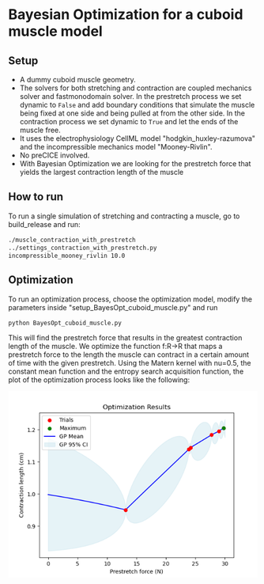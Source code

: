 # Bayesian Optimization for a cuboid muscle model

## Setup
- A dummy cuboid muscle geometry. 
- The solvers for both stretching and contraction are coupled mechanics solver and fastmonodomain solver. In the prestretch process we set dynamic to `False` and add boundary conditions that simulate the muscle being fixed at one side and being pulled at from the other side. In the contraction process we set dynamic to `True` and let the ends of the muscle free. 
- It uses the electrophysiology CellML model "hodgkin_huxley-razumova" and the incompressible mechanics model "Mooney-Rivlin".
- No preCICE involved. 
- With Bayesian Optimization we are looking for the prestretch force that yields the largest contraction length of the muscle

## How to run
To run a single simulation of stretching and contracting a muscle, go to build_release and run:
```
./muscle_contraction_with_prestretch ../settings_contraction_with_prestretch.py incompressible_mooney_rivlin 10.0
```

## Optimization
To run an optimization process, choose the optimization model, modify the parameters inside "setup_BayesOpt_cuboid_muscle.py" and run
```
python BayesOpt_cuboid_muscle.py
```
This will find the prestretch force that results in the greatest contraction length of the muscle. We optimize the function f:R->R that maps a prestretch force to the length the muscle can contract in a certain amount of time with the given prestretch. Using the Matern kernel with nu=0.5, the constant mean function and the entropy search acquisition function, the plot of the optimization process looks like the following:

![](../../../../figures/isotonic_force_1.png)